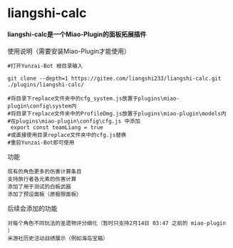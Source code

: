 # liangshi-calc

#### liangshi-calc是一个Miao-Plugin的面板拓展插件
使用说明（需要安装Miao-Plugin才能使用）
~~~~~~~~~~
#打开Yunzai-Bot 根目录输入

git clone --depth=1 https://gitee.com/liangshi233/liangshi-calc.git ./plugins/liangshi-calc/

#将目录下replace文件夹中的cfg_system.js放置于plugins\miao-plugin\config\system内
#将目录下replace文件夹中的ProfileDmg.js放置于plugins\miao-plugin\models内
#在plugins\miao-plugin\config\cfg.js 中添加
 export const teamLiang = true 
#或直接使用目录replace文件夹中的cfg.js替换
#重启Yunzai-Bot即可使用

~~~~~~~~~~
功能
~~~~~~~~~~
现有的角色更多的伤害计算条目
支持旅行者各元素的伤害计算
添加了用于测试的白板武器
添加了预设面板（原极限面板）
~~~~~~~~~~
后续会添加的功能
~~~~~~~~~~
对每个角色不同玩法的圣遗物评分细化（暂时只支持2月14日 03:47 之前的 miao-plugin  ）
米游社历史活动战绩展示（例如海岛宝箱）
~~~~~~~~~~